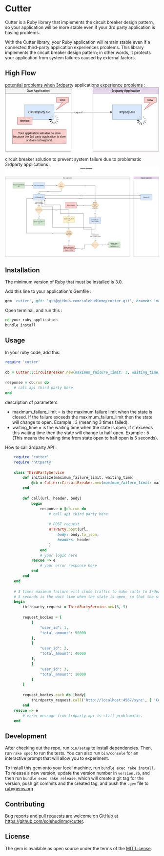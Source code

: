 # Cutter

Cutter is a Ruby library that implements the circuit breaker design pattern, so your application will be more stable even if your 3rd party application is having problems.

With the Cutter library, your Ruby application will remain stable even if a connected third-party application experiences problems. This library implements the circuit breaker design pattern; in other words, it protects your application from system failures caused by external factors.

## High Flow
potential problems when 3rdparty applications experience problems : 
![Logo Ruby](https://github.com/solehudinmq/cutter/blob/development/high_flow/cutter-problem.jpg)

circuit breaker solution to prevent system failure due to problematic 3rdparty applications :
![Logo Ruby](https://github.com/solehudinmq/cutter/blob/development/high_flow/cutter-solution.jpg)

## Installation

The minimum version of Ruby that must be installed is 3.0.

Add this line to your application's Gemfile :

```ruby
gem 'cutter', git: 'git@github.com:solehudinmq/cutter.git', branch: 'main'
```

Open terminal, and run this : 
```bash
cd your_ruby_application
bundle install
```

## Usage

In your ruby ​​code, add this:
```ruby
require 'cutter'

cb = Cutter::CircuitBreaker.new(maximum_failure_limit: 3, waiting_time: 5)

response = cb.run do
    # call api third party here
end
```

description of parameters:
- maximum_failure_limit = is the maximum failure limit when the state is closed. If the failure exceeds the maximum_failure_limit then the state will change to open. Example : 3 (meaning 3 times failed).
- waiting_time = is the waiting time when the state is open, if it exceeds this waiting time then the state will change to half open. Example : 5 (This means the waiting time from state open to half open is 5 seconds).

How to call 3rdparty API : 
```ruby
    require 'cutter'
    require 'httparty'

    class ThirdPartyService
        def initialize(maximum_failure_limit, waiting_time)
            @cb = Cutter::CircuitBreaker.new(maximum_failure_limit: maximum_failure_limit, waiting_time: waiting_time)
        end

        def call(url, header, body)
            begin
                response = @cb.run do
                    # call api third party here
                    
                    # POST request
                    HTTParty.post(url,
                        body: body.to_json,
                        headers: header
                    )
                end
                # your logic here
            rescue => e
                # your error response here
            end
        end
    end

    # 3 times maximum failure will close traffic to make calls to 3rdparty API.
    # 5 seconds is the wait time when the state is open, so that the state becomes half_open so that it can attempt to call the third-party API. If the third-party API is working properly, the state will change to closed; otherwise, the state will change to open.
    begin
        thirdparty_request = ThirdPartyService.new(3, 5)

        request_bodies = [
            {
                "user_id": 1,
                "total_amount": 50000
            },
            {
                "user_id": 2,
                "total_amount": 40000
            },
            {
                "user_id": 3,
                "total_amount": 10000
            }
        ]

        request_bodies.each do |body|
            thirdparty_request.call('http://localhost:4567/sync', { 'Content-Type'=> 'application/json' }, body)
        end
    rescue => e
        # error message from 3rdparty api is still problematic.
    end
```

## Development

After checking out the repo, run `bin/setup` to install dependencies. Then, run `rake spec` to run the tests. You can also run `bin/console` for an interactive prompt that will allow you to experiment.

To install this gem onto your local machine, run `bundle exec rake install`. To release a new version, update the version number in `version.rb`, and then run `bundle exec rake release`, which will create a git tag for the version, push git commits and the created tag, and push the `.gem` file to [rubygems.org](https://rubygems.org).

## Contributing

Bug reports and pull requests are welcome on GitHub at https://github.com/solehudinmq/cutter.

## License

The gem is available as open source under the terms of the [MIT License](https://opensource.org/licenses/MIT).
